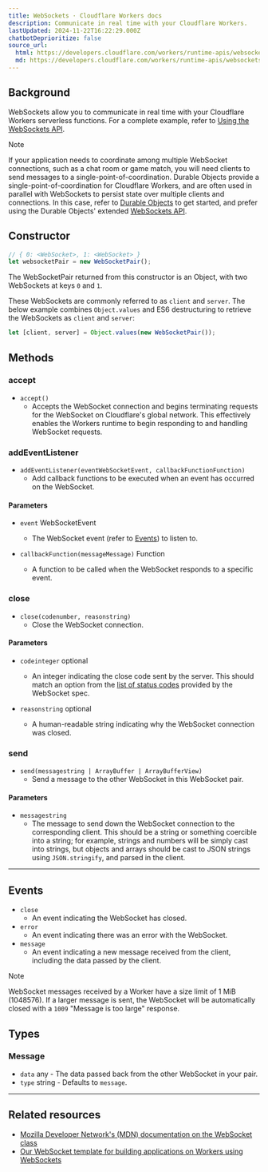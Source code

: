```yaml
---
title: WebSockets · Cloudflare Workers docs
description: Communicate in real time with your Cloudflare Workers.
lastUpdated: 2024-11-22T16:22:29.000Z
chatbotDeprioritize: false
source_url:
  html: https://developers.cloudflare.com/workers/runtime-apis/websockets/
  md: https://developers.cloudflare.com/workers/runtime-apis/websockets/index.md
---
```


## Background

WebSockets allow you to communicate in real time with your Cloudflare Workers serverless functions. For a complete example, refer to [Using the WebSockets API](https://developers.cloudflare.com/workers/examples/websockets/).

Note

If your application needs to coordinate among multiple WebSocket connections, such as a chat room or game match, you will need clients to send messages to a single-point-of-coordination. Durable Objects provide a single-point-of-coordination for Cloudflare Workers, and are often used in parallel with WebSockets to persist state over multiple clients and connections. In this case, refer to [Durable Objects](https://developers.cloudflare.com/durable-objects/) to get started, and prefer using the Durable Objects' extended [WebSockets API](https://developers.cloudflare.com/durable-objects/best-practices/websockets/).

## Constructor

```js
// { 0: <WebSocket>, 1: <WebSocket> }
let websocketPair = new WebSocketPair();
```

The WebSocketPair returned from this constructor is an Object, with two WebSockets at keys `0` and `1`.

These WebSockets are commonly referred to as `client` and `server`. The below example combines `Object.values` and ES6 destructuring to retrieve the WebSockets as `client` and `server`:

```js
let [client, server] = Object.values(new WebSocketPair());
```

## Methods

### accept

* `accept()`
  * Accepts the WebSocket connection and begins terminating requests for the WebSocket on Cloudflare's global network. This effectively enables the Workers runtime to begin responding to and handling WebSocket requests.

### addEventListener

* `addEventListener(eventWebSocketEvent, callbackFunctionFunction)`
  * Add callback functions to be executed when an event has occurred on the WebSocket.

#### Parameters

* `event` WebSocketEvent

  * The WebSocket event (refer to [Events](https://developers.cloudflare.com/workers/runtime-apis/websockets/#events)) to listen to.

* `callbackFunction(messageMessage)` Function

  * A function to be called when the WebSocket responds to a specific event.

### close

* `close(codenumber, reasonstring)`
  * Close the WebSocket connection.

#### Parameters

* `codeinteger` optional

  * An integer indicating the close code sent by the server. This should match an option from the [list of status codes](https://developer.mozilla.org/en-US/docs/Web/API/CloseEvent#status_codes) provided by the WebSocket spec.

* `reasonstring` optional

  * A human-readable string indicating why the WebSocket connection was closed.

### send

* `send(messagestring | ArrayBuffer | ArrayBufferView)`
  * Send a message to the other WebSocket in this WebSocket pair.

#### Parameters

* `messagestring`
  * The message to send down the WebSocket connection to the corresponding client. This should be a string or something coercible into a string; for example, strings and numbers will be simply cast into strings, but objects and arrays should be cast to JSON strings using `JSON.stringify`, and parsed in the client.

***

## Events

* `close`
  * An event indicating the WebSocket has closed.
* `error`
  * An event indicating there was an error with the WebSocket.
* `message`
  * An event indicating a new message received from the client, including the data passed by the client.

Note

WebSocket messages received by a Worker have a size limit of 1 MiB (1048576). If a larger message is sent, the WebSocket will be automatically closed with a `1009` "Message is too large" response.

## Types

### Message

* `data` any - The data passed back from the other WebSocket in your pair.
* `type` string - Defaults to `message`.

***

## Related resources

* [Mozilla Developer Network's (MDN) documentation on the WebSocket class](https://developer.mozilla.org/en-US/docs/Web/API/WebSocket)
* [Our WebSocket template for building applications on Workers using WebSockets](https://github.com/cloudflare/websocket-template)
